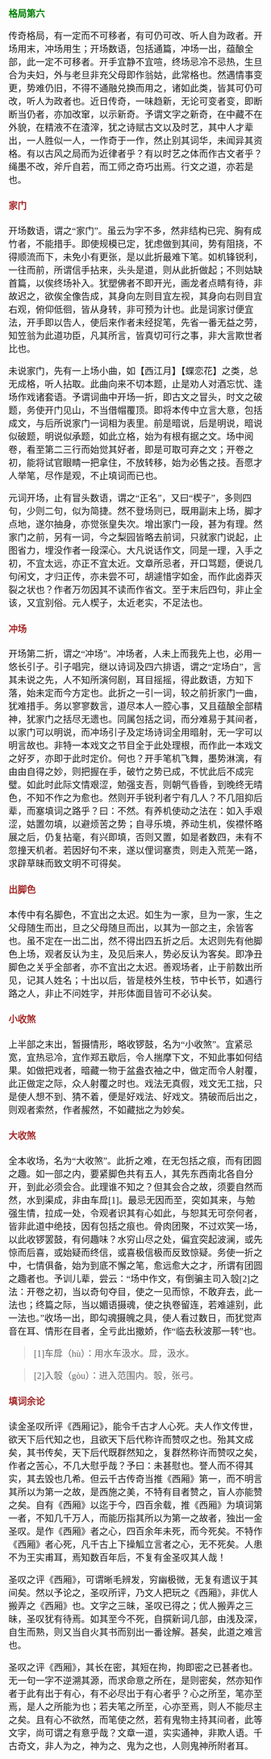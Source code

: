 <style type="text/css">
    h3{color:green;}
    h4{color:brown;}
    *{font-family: "楷体";font-size: 18px;}
    .markdown-body blockquote{color:#d11;}
    green{color:green;}
    greenbold{color:green;font-weight: bold}
    blue{color:blue;}
    red{color:red;}
    redbold{color:red;font-weight: bold}
    cyan{color:cyan;}
    purple{color:purple;}
    .bold{font-weight: bold;}
    .eightteen{font-size:18px;}
    .twenty{font-size:20px;}
</style>
### 格局第六


传奇格局，有一定而不可移者，有可仍可改、听人自为政者。开场用末，冲场用生；开场数语，包括通篇，冲场一出，蕴酿全部，此一定不可移者。开手宜静不宜喧，终场忌冷不忌热，生旦合为夫妇，外与老旦非充父母即作翁姑，此常格也。然遇情事变更，势难仍旧，不得不通融兑换而用之，诸如此类，皆其可仍可改，听人为政者也。近日传奇，一味趋新，无论可变者变，即断断当仍者，亦加改窜，以示新奇。予谓文字之新奇，在中藏不在外貌，在精液不在渣滓，犹之诗赋古文以及时艺，其中人才辈出，一人胜似一人，一作奇于一作，然止别其词华，未闻异其资格。有以古风之局而为近律者乎？有以时艺之体而作古文者乎？绳墨不改，斧斤自若，而工师之奇巧出焉。行文之道，亦若是也。





#### 家门


开场数语，谓之“家门”。虽云为字不多，然非结构已完、胸有成竹者，不能措手。即使规模已定，犹虑做到其间，势有阻挠，不得顺流而下，未免小有更张，是以此折最难下笔。如机锋锐利，一往而前，所谓信手拈来，头头是道，则从此折做起；不则姑缺首篇，以俟终场补入。犹塑佛者不即开光，画龙者点睛有待，非故迟之，欲俟全像告成，其身向左则目宜左视，其身向右则目宜右观，俯仰低徊，皆从身转，非可预为计也。此是词家讨便宜法，开手即以告人，使后来作者未经捉笔，先省一番无益之劳，知笠翁为此道功臣，凡其所言，皆真切可行之事，非大言欺世者比也。

未说家门，先有一上场小曲，如【西江月】【蝶恋花】之类，总无成格，听人拈取。此曲向来不切本题，止是劝人对酒忘忧、逢场作戏诸套语。予谓词曲中开场一折，即古文之冒头，时文之破题，务使开门见山，不当借帽覆顶。即将本传中立言大意，包括成文，与后所说家门一词相为表里。前是暗说，后是明说，暗说似破题，明说似承题，如此立格，始为有根有据之文。场中阅卷，看至第二三行而始觉其好者，即是可取可弃之文；开卷之初，能将试官眼睛一把拿住，不放转移，始为必售之技。吾愿才人举笔，尽作是观，不止填词而已也。

元词开场，止有冒头数语，谓之“正名”，又曰“楔子”，多则四句，少则二句，似为简捷。然不登场则已，既用副末上场，脚才点地，遂尔抽身，亦觉张皇失次。增出家门一段，甚为有理。然家门之前，另有一词，今之梨园皆略去前词，只就家门说起，止图省力，埋没作者一段深心。大凡说话作文，同是一理，入手之初，不宜太远，亦正不宜太近。文章所忌者，开口骂题，便说几句闲文，才归正传，亦未尝不可，胡遽惜字如金，而作此卤莽灭裂之状也？作者万勿因其不读而作省文。至于末后四句，非止全该，又宜别俗。元人楔子，太近老实，不足法也。





#### 冲场


开场第二折，谓之“冲场”。冲场者，人未上而我先上也，必用一悠长引子。引子唱完，继以诗词及四六排语，谓之“定场白”，言其未说之先，人不知所演何剧，耳目摇摇，得此数语，方知下落，始未定而今方定也。此折之一引一词，较之前折家门一曲，犹难措手。务以寥寥数言，道尽本人一腔心事，又且蕴酿全部精神，犹家门之括尽无遗也。同属包括之词，而分难易于其间者，以家门可以明说，而冲场引子及定场诗词全用暗射，无一字可以明言故也。非特一本戏文之节目全于此处理根，而作此一本戏文之好歹，亦即于此时定价。何也？开手笔机飞舞，墨势淋漓，有由由自得之妙，则把握在手，破竹之势已成，不忧此后不成完璧。如此时此际文情艰涩，勉强支吾，则朝气昏昏，到晚终无晴色，不知不作之为愈也。然则开手锐利者宁有几人？不几阻抑后辈，而塞填词之路乎？曰：不然。有养机使动之法在：如入手艰涩，姑置勿填，以避烦苦之势；自寻乐境，养动生机，俟襟怀略展之后，仍复拈毫，有兴即填，否则又置，如是者数四，未有不忽撞天机者。若因好句不来，遂以俚词塞责，则走入荒芜一路，求辟草昧而致文明不可得矣。





#### 出脚色


本传中有名脚色，不宜出之太迟。如生为一家，旦为一家，生之父母随生而出，旦之父母随旦而出，以其为一部之主，余皆客也。虽不定在一出二出，然不得出四五折之后。太迟则先有他脚色上场，观者反认为主，及见后来人，势必反认为客矣。即净丑脚色之关乎全部者，亦不宜出之太迟。善观场者，止于前数出所见，记其人姓名；十出以后，皆是枝外生枝，节中长节，如遇行路之人，非止不问姓字，并形体面目皆可不必认矣。





#### 小收煞


上半部之末出，暂摄情形，略收锣鼓，名为“小收煞”。宜紧忌宽，宜热忌冷，宜作郑五歇后，令人揣摩下文，不知此事如何结果。如做把戏者，暗藏一物于盆盎衣袖之中，做定而令人射覆，此正做定之际，众人射覆之时也。戏法无真假，戏文无工拙，只是使人想不到、猜不着，便是好戏法、好戏文。猜破而后出之，则观者索然，作者赧然，不如藏拙之为妙矣。





#### 大收煞


全本收场，名为“大收煞”。此折之难，在无包括之痕，而有团圆之趣。如一部之内，要紧脚色共有五人，其先东西南北各自分开，到此必须会合。此理谁不知之？但其会合之故，须要自然而然，水到渠成，非由车戽[1]。最忌无因而至，突如其来，与勉强生情，拉成一处，令观者识其有心如此，与恕其无可奈何者，皆非此道中绝技，因有包括之痕也。骨肉团聚，不过欢笑一场，以此收锣罢鼓，有何趣味？水穷山尽之处，偏宜突起波澜，或先惊而后喜，或始疑而终信，或喜极信极而反致惊疑。务使一折之中，七情俱备，始为到底不懈之笔，愈远愈大之才，所谓有团圆之趣者也。予训儿辈，尝云：“场中作文，有倒骗主司入彀[2]之法：开卷之初，当以奇句夺目，使之一见而惊，不敢弃去，此一法也；终篇之际，当以媚语摄魂，使之执卷留连，若难遽别，此一法也。”收场一出，即勾魂摄魄之具，使人看过数日，而犹觉声音在耳、情形在目者，全亏此出撒娇，作“临去秋波那一转”也。

> [1]车戽（hù）：用水车汲水。戽，汲水。

> [2]入彀（gòu）：进入范围内。彀，张弓。





#### 填词余论


读金圣叹所评《西厢记》，能令千古才人心死。夫人作文传世，欲天下后代知之也，且欲天下后代称许而赞叹之也。殆其文成矣，其书传矣，天下后代既群然知之，复群然称许而赞叹之矣，作者之苦心，不几大慰乎哉？予曰：未甚慰也。誉人而不得其实，其去毁也几希。但云千古传奇当推《西厢》第一，而不明言其所以为第一之故，是西施之美，不特有目者赞之，盲人亦能赞之矣。自有《西厢》以迄于今，四百余载，推《西厢》为填词第一者，不知几千万人，而能历指其所以为第一之故者，独出一金圣叹。是作《西厢》者之心，四百余年未死，而今死矣。不特作《西厢》者心死，凡千古上下操觚立言者之心，无不死矣。人患不为王实甫耳，焉知数百年后，不复有金圣叹其人哉！

圣叹之评《西厢》，可谓晰毛辨发，穷幽极微，无复有遗议于其间矣。然以予论之，圣叹所评，乃文人把玩之《西厢》，非优人搬弄之《西厢》也。文字之三昧，圣叹已得之；优人搬弄之三昧，圣叹犹有待焉。如其至今不死，自撰新词几部，由浅及深，自生而熟，则又当自火其书而别出一番诠解。甚矣，此道之难言也。

圣叹之评《西厢》，其长在密，其短在拘，拘即密之已甚者也。无一句一字不逆溯其源，而求命意之所在，是则密矣，然亦知作者于此有出于有心，有不必尽出于有心者乎？心之所至，笔亦至焉，是人之所能为也；若夫笔之所至，心亦至焉，则人不能尽主之矣。且有心不欲然，而笔使之然，若有鬼物主持其间者，此等文字，尚可谓之有意乎哉？文章一道，实实通神，非欺人语。千古奇文，非人为之，神为之、鬼为之也，人则鬼神所附者耳。










